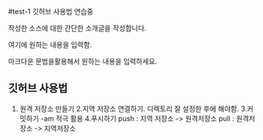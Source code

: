 #test-1
깃허브 사용법 연습중

작성한 소스에 대한 간단한 소개글을 작성합니다.

여기에 원하는 내용을 입력함.

마크다운 문법을활용해서 원하는 내용을 입력하세요.

## 깃허브 사용법

1. 원격 저장소 만들기
2.지역 저장소 연결하기.
  디렉토리 잘 설정한 후에 해야함.
3.커밋하기
  -am 적극 활용
4.푸시하기
   push : 지역 저장소 -> 원격저장소
   pull : 원격저장소 -> 지역저장소
   
